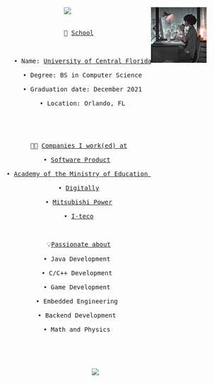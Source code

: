 <div align="center">
  <img src="https://github.com/arti-ivnv/arti-ivnv/blob/2ca85386ff408db345afdd36155de9442869fba1/assets/download.png" width="25%" align="right" />
  <img src="https://readme-typing-svg.demolab.com?font=Source+Code+Pro&pause=1000&color=7B2FFB&random=false&width=435&lines=Hi!+My+name+is+Arti!;I+am+a+Software+Engineer!;I+hope+you+will+enjoy+my+github+page!" width="70%" />
  <br><br>

  <pre>
      🏫 <u>School</u><br>
      <div align="center">
        • Name: <a href="https://www.ucf.edu/">University of Central Florida<a><br>
        • Degree: BS in Computer Science<br>
        • Graduation date: December 2021<br>
        • Location: Orlando, FL<br>
      </div>
      <br>
      👨‍💻 <u>Companies I work(ed) at</u><br>
      • <a href="https://ppr.ru/en/">Software Product</a> <br>
      • <a href="https://en.apkpro.ru/">Academy of the Ministry of Education of Russia</a> <br>
      • <a href="https://iplcompany.ru/">Digitally</a><br>
      • <a href="https://power.mhi.com/">Mitsubishi Power</a><br>
      • <a href="https://www.i-teco.ru/aboutiteco/about_us/">I-teco</a><br>
      <br>
      💡<u>Passionate about</u><br>
      • Java Development <br>
      • C/C++ Development <br>
      • Game Development <br>
      • Embedded Engineering <br>
      • Backend Development <br>
      • Math and Physics <br>
  </pre>
  <br><br>
  <img src="https://raw.githubusercontent.com/innng/innng/master/assets/kyubey.gif" height="40" />
  <br><br><br>
</div>
